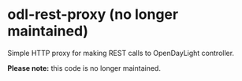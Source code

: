 # odl-rest-proxy (no longer maintained)
Simple HTTP proxy for making REST calls to OpenDayLight controller.

**Please note:** this code is no longer maintained.
